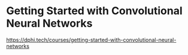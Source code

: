 # Getting Started with Convolutional Neural Networks
https://dphi.tech/courses/getting-started-with-convolutional-neural-networks

